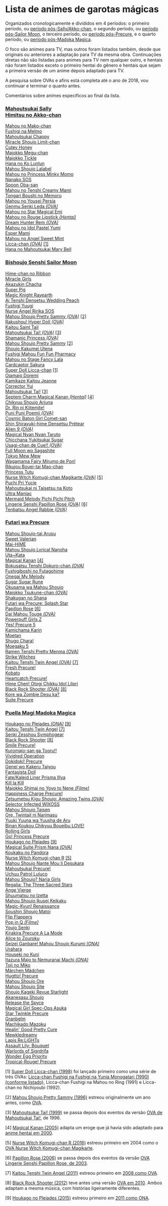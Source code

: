# Lista de animes de garotas mágicas

Organizados cronologicamente e divididos em 4 períodos: o primeiro período, ou [período pós-Sally/Akko-chan](#mahoutsukai-sally-himitsu-no-akko-chan), o segundo período, ou [período pós-Sailor Moon](#bishoujo-senshi-sailor-moon), o terceiro período, ou [período pós-Precure](#futari-wa-precure), e o quarto período, ou [período pós-Madoka Magica](#puella-magi-madoka-magica).

O foco são animes para TV, mas outros foram listados também, desde que originais ou anteriores a adaptação para TV da mesma
obra. Continuações diretas não são listadas para animes para TV nem qualquer outro, e hentais não foram listados exceto o
primeiro hentai do gênero e hentais que sejam a primeira versão de um anime depois adaptado para TV.

A pesquisa sobre OVAs e afins está completa até o ano de 2018, vou continuar e terminar o quanto antes.

Comentários sobre animes específicos ao final da lista. 

### [**Mahoutsukai Sally**](https://myanimelist.net/anime/3356/Mahoutsukai_Sally)<br> [**Himitsu no Akko-chan**](https://myanimelist.net/anime/3285/Himitsu_no_Akko-chan)  
[Mahou no Mako-chan](https://myanimelist.net/anime/4113/Mahou_no_Mako-chan)  
[Fushigi na Melmo](https://myanimelist.net/anime/5476/Fushigi_na_Melmo)  
[Mahoutsukai Chappy](https://myanimelist.net/anime/3845/Mahoutsukai_Chappy)  
[Miracle Shoujo Limit-chan](https://myanimelist.net/anime/3630/Miracle_Shoujo_Limit-chan)  
[Cutey Honey](https://myanimelist.net/anime/1661/Cutey_Honey)  
[Majokko Megu-chan](https://myanimelist.net/anime/3388/Majokko_Megu-chan)  
[Majokko Tickle](https://myanimelist.net/anime/3881/Majokko_Tickle)  
[Hana no Ko Lunlun](https://myanimelist.net/anime/2230/Hana_no_Ko_Lunlun)  
[Mahou Shoujo Lalabel](https://myanimelist.net/anime/3878/Mahou_Shoujo_Lalabel)  
[Mahou no Princess Minky Momo](https://myanimelist.net/anime/518/Mahou_no_Princess_Minky_Momo)  
[Nanako SOS](https://myanimelist.net/anime/3619/Nanako_SOS)  
[Spoon Oba-san](https://myanimelist.net/anime/2612/Spoon_Oba-san)  
[Mahou no Tenshi Creamy Mami](https://myanimelist.net/anime/2044/Mahou_no_Tenshi_Creamy_Mami)  
[Tongari Boushi no Memoru](https://myanimelist.net/anime/3754/Tongari_Boushi_no_Memole)  
[Mahou no Yousei Persia](https://myanimelist.net/anime/2039/Mahou_no_Yousei_Persia)  
[Genmu Senki Leda _(OVA)_](https://myanimelist.net/anime/2196/Genmu_Senki_Leda)  
[Mahou no Star Magical Emi](https://myanimelist.net/anime/2038/Mahou_no_Star_Magical_Emi)  
[Mahou no Rouge Lipstick _(Hentai)_](https://myanimelist.net/anime/3643/Mahou_no_Rouge_Lipstick)  
[Dream Hunter Rem _(OVA)_](https://myanimelist.net/anime/4003/Dream_Hunter_Rem)  
[Mahou no Idol Pastel Yumi](https://myanimelist.net/anime/3660/Mahou_no_Idol_Pastel_Yumi)  
[Esper Mami](https://myanimelist.net/anime/3023/Esper_Mami)  
[Mahou no Angel Sweet Mint](https://myanimelist.net/anime/2040/Mahou_no_Angel_Sweet_Mint)  
<a name="licca-chan-ova"></name>
[Licca-chan _(OVA)_](https://myanimelist.net/anime/9792/Licca-chan_Fushigi_na_Fushigi_na_Yunia_Monogatari) [[1]](#-nota1)  
[Hana no Mahoutsukai Mary Bell](https://myanimelist.net/anime/2804/Hana_no_Mahoutsukai_Mary_Bell)  

### [**Bishoujo Senshi Sailor Moon**](https://myanimelist.net/anime/530/Bishoujo_Senshi_Sailor_Moon)  
[Hime-chan no Ribbon](https://myanimelist.net/anime/2037/Hime-chan_no_Ribbon)  
[Miracle Girls](https://myanimelist.net/anime/2834/Miracle☆Girls)  
[Akazukin Chacha](https://myanimelist.net/anime/103/Akazukin_Chacha)  
[Super Pig](https://myanimelist.net/anime/2041/Ai_to_Yuuki_no_Pig_Girl_Tonde_Buurin)  
[Magic Knight Rayearth](https://myanimelist.net/anime/435/Magic_Knight_Rayearth)  
[Ai Tenshi Densetsu Wedding Peach](https://myanimelist.net/anime/1533/Ai_Tenshi_Densetsu_Wedding_Peach)  
[Fushigi Yuugi](https://myanimelist.net/anime/123/Fushigi_Yuugi)  
[Nurse Angel Ririka SOS](https://myanimelist.net/anime/616/Nurse_Angel_Ririka_SOS)  
<a name="pretty-sammy-ova"></a>
[Mahou Shoujo Pretty Sammy _(OVA)_](https://myanimelist.net/anime/1918/Mahou_Shoujo_Pretty_Sammy) [[2]](#-nota2)  
[Rakushou! Hyper Doll _(OVA)_](https://myanimelist.net/anime/2522/Rakushou_Hyper_Doll)  
[Kaitou Saint Tail](https://myanimelist.net/anime/1567/Kaitou_Saint_Tail)  
<a name="mahoutsukai-tai-ova"></a>
[Mahoutsukai Tai! _(OVA)_](https://myanimelist.net/anime/629/Mahoutsukai_Tai) [[3]](#-nota3)  
[Shamanic Princess _(OVA)_](https://myanimelist.net/anime/1182/Shamanic_Princess)  
<a name="pretty-sammy-tv"></a>
[Mahou Shoujo Pretty Sammy](https://myanimelist.net/anime/1502/Mahou_Shoujo_Pretty_Sammy_1996) [[2]](#-nota2)  
[Shoujo Kakumei Utena](https://myanimelist.net/anime/440/Shoujo_Kakumei_Utena)  
[Fushigi Mahou Fun Fun Pharmacy](https://myanimelist.net/anime/8503/Fushigi_Mahou_Fun_Fun_Pharmacy)  
[Mahou no Stage Fancy Lala](https://myanimelist.net/anime/604/Mahou_no_Stage_Fancy_Lala)  
[Cardcaptor Sakura](https://myanimelist.net/anime/232/Cardcaptor_Sakura)  
<a name="licca-chan-tv"></name>
[Super Doll Licca-chan](https://myanimelist.net/anime/2766/Super_Doll_Licca-chan) [[1]](#-nota1)  
[Ojamajo Doremi](https://myanimelist.net/anime/350/Ojamajo_Doremi)  
[Kamikaze Kaitou Jeanne](https://myanimelist.net/anime/142/Kamikaze_Kaitou_Jeanne)  
[Corrector Yui](https://myanimelist.net/anime/111/Corrector_Yui)  
<a name="mahoutsukai-tai-tv"></a>
[Mahoutsukai Tai!](https://myanimelist.net/anime/630/Mahoutsukai_Tai_TV) [[3]](#-nota3)  
<a name="magical-kanan-hentai"></a>
[Septem Charm Magical Kanan _(Hentai)_](https://myanimelist.net/anime/3301/Septem_Charm_Magical_Kanan) [[4]](#-nota4)  
[Chikyuu Shoujo Arjuna](https://myanimelist.net/anime/812/Chikyuu_Shoujo_Arjuna)  
[Dr. Rin ni Kiitemite!](https://myanimelist.net/anime/2259/Dr_Rin_ni_Kiitemite)  
[Puni Puni Poemii _(OVA)_](https://myanimelist.net/anime/564/Puni_Puni☆Poemii)  
[Cosmic Baton Girl Comet-san](https://myanimelist.net/anime/2036/Cosmic_Baton_Girl_Comet-san☆)  
[Shin Shirayuki-hime Densetsu Prétear](https://myanimelist.net/anime/100/Shin_Shirayuki-hime_Densetsu_Prétear)  
[Alien 9 _(OVA)_](https://myanimelist.net/anime/1177/Alien_9)  
[Magical Nyan Nyan Taruto](https://myanimelist.net/anime/952/Magical_Nyan_Nyan_Taruto)  
[Chicchana Yukitsukai Sugar](https://myanimelist.net/anime/831/Chicchana_Yukitsukai_Sugar)  
[Usagi-chan de Cue!! _(OVA)_](https://myanimelist.net/anime/991/Usagi-chan_de_Cue)  
[Full Moon wo Sagashite](https://myanimelist.net/anime/122/Full_Moon_wo_Sagashite)  
[Tokyo Mew Mew](https://myanimelist.net/anime/687/Tokyo_Mew_Mew)  
[Wagamama Fairy Mirumo de Pon!](https://myanimelist.net/anime/1744/Wagamama☆Fairy_Mirumo_de_Pon)  
[Rikujou Bouei-tai Mao-chan](https://myanimelist.net/anime/980/Rikujou_Bouei-tai_Mao-chan)  
[Princess Tutu](https://myanimelist.net/anime/721/Princess_Tutu)  
<a name="komugi-chan-ova"></a>
[Nurse Witch Komugi-chan Magikarte _(OVA)_](https://myanimelist.net/anime/615/Nurse_Witch_Komugi-chan_Magikarte) [[5]](#-nota5)  
[Puchi Pri Yucie](https://myanimelist.net/anime/327/Puchi_PriYucie)  
[Mahoutsukai ni Taisetsu na Koto](https://myanimelist.net/anime/273/Mahoutsukai_ni_Taisetsu_na_Koto)  
[Ultra Maniac](https://myanimelist.net/anime/178/Ultra_Maniac)  
[Mermaid Melody Pichi Pichi Pitch](https://myanimelist.net/anime/521/Mermaid_Melody_Pichi_Pichi_Pitch)  
<a name="papillon-rose-ova"></a>
[Lingerie Senshi Papillon Rose _(OVA)_](https://myanimelist.net/anime/1995/Lingerie_Senshi_Papillon_Rose) [[6]](#-nota6)  
[Tenbatsu Angel Rabbie _(OVA)_](https://myanimelist.net/anime/681/Tenbatsu_Angel_Rabbie☆)  

### [**Futari wa Precure**](https://myanimelist.net/anime/603/Futari_wa_Precure)  
[Mahou Shoujo-tai Arusu](https://myanimelist.net/anime/872/Mahou_Shoujo-tai_Arusu)  
[Sweet Valerian](https://myanimelist.net/anime/2727/Sweet_Valerian)  
[Mai-HiME](https://myanimelist.net/anime/98/Mai-HiME)  
[Mahou Shoujo Lyrical Nanoha](https://myanimelist.net/anime/76/Mahou_Shoujo_Lyrical_Nanoha)  
[Uta~Kata](https://myanimelist.net/anime/688/Uta∽Kata)  
<a name="magical-kanan-tv"></a>
[Magical Kanan](https://myanimelist.net/anime/349/Magical_Canan) [[4]](#-nota4)  
[Bokusatsu Tenshi Dokuro-chan _(OVA)_](https://myanimelist.net/anime/357/Bokusatsu_Tenshi_Dokuro-chan)  
[Fushigiboshi no Futagohime](https://myanimelist.net/anime/505/Fushigiboshi_no☆Futagohime)  
[Onegai My Melody](https://myanimelist.net/anime/2489/Onegai_My_Melody)  
[Sugar Sugar Rune](https://myanimelist.net/anime/1642/Sugar_Sugar_Rune)  
[Okusama wa Mahou Shoujo](https://myanimelist.net/anime/614/Okusama_wa_Mahou_Shoujo)  
[Majokko Tsukune-chan _(OVA)_](https://myanimelist.net/anime/2457/Majokko_Tsukune-chan)  
[Shakugan no Shana](https://myanimelist.net/anime/355/Shakugan_no_Shana)  
[Futari wa Precure: Splash Star](https://myanimelist.net/anime/1534/Futari_wa_Precure__Splash☆Star)  
<a name="papillon-rose-tv"></a>
[Papillon Rose](https://myanimelist.net/anime/3112/Papillon_Rose) [[6]](#-nota6)  
[Dai Mahou Touge _(OVA)_](https://myanimelist.net/anime/933/Dai_Mahou_Touge)  
[Powerpuff Girls Z](https://myanimelist.net/anime/1221/Demashita_Powerpuff_Girls_Z)  
[Yes! Precure 5](https://myanimelist.net/anime/1932/Yes_Precure_5)  
[Kamichama Karin](https://myanimelist.net/anime/1808/Kamichama_Karin)  
[Moetan](https://myanimelist.net/anime/2367/Moetan)  
[Shugo Chara!](https://myanimelist.net/anime/2923/Shugo_Chara)  
[Moegaku 5](https://myanimelist.net/anime/3573/Moegaku★5)  
[Ramen Tenshi Pretty Menma _(OVA)_](https://myanimelist.net/anime/7882/Ramen_Tenshi_Pretty_Menma)  
[Strike Witches](https://myanimelist.net/anime/3667/Strike_Witches)  
<a name="twin-angel-ova"></a>
[Kaitou Tenshi Twin Angel _(OVA)_](https://myanimelist.net/anime/3805/Kaitou_Tenshi_Twin_Angel) [[7]](#-nota7)  
[Fresh Precure!](https://myanimelist.net/anime/5684/Fresh_Precure)  
[Kobato](https://myanimelist.net/anime/5678/Kobato)  
[Heartcatch Precure!](https://myanimelist.net/anime/7645/Heartcatch_Precure)  
[Hime Chen! Otogi Chikku Idol Lilpri](https://myanimelist.net/anime/8206/Hime_Chen_Otogi_Chikku_Idol_Lilpri)  
<a name="black-rock-shooter-ova"></a>
[Black Rock Shooter _(OVA)_](https://myanimelist.net/anime/7059/Black★Rock_Shooter_OVA) [[8]](#-nota8)  
[Kore wa Zombie Desu ka?](https://myanimelist.net/anime/8841/Kore_wa_Zombie_Desu_ka)  
[Suite Precure](https://myanimelist.net/anime/9893/Suite_Precure♪)  

### [**Puella Magi Madoka Magica**](https://myanimelist.net/anime/9756/Mahou_Shoujo_Madoka★Magica)  
<a name="pleiades-ona"></a>
[Houkago no Pleiades _(ONA)_](https://myanimelist.net/anime/9911/Houkago_no_Pleiades) [[9]](#-nota9)  
<a name="twin-angel-tv"></a>
[Kaitou Tenshi Twin Angel](https://myanimelist.net/anime/10217/Kaitou_Tenshi_Twin_Angel__Kyun_Kyun☆Tokimeki_Paradise) [[7]](#-nota7)  
[Senki Zesshou Symphogear](https://myanimelist.net/anime/11751/Senki_Zesshou_Symphogear)  
<a name="black-rock-shooter-tv"></a>
[Black Rock Shooter](https://myanimelist.net/anime/11285/Black★Rock_Shooter_TV) [[8]](#-nota8)  
[Smile Precure!](https://myanimelist.net/anime/12191/Smile_Precure)  
[Kuromajo-san ga Tooru!!](https://myanimelist.net/anime/13159/Kuromajo-san_ga_Tooru)  
[Vividred Operation](https://myanimelist.net/anime/14283/Vividred_Operation)  
[Dokidoki! Precure](https://myanimelist.net/anime/16419/Dokidoki_Precure)  
[Genei wo Kakeru Taiyou](https://myanimelist.net/anime/17651/Genei_wo_Kakeru_Taiyou)  
[Fantasista Doll](https://myanimelist.net/anime/15883/Fantasista_Doll)  
[Fate/Kaleid Liner Prisma Illya](https://myanimelist.net/anime/14829/Fate_kaleid_liner_Prisma☆Illya)  
[Kill la Kill](https://myanimelist.net/anime/18679/Kill_la_Kill)  
[Majokko Shimai no Yoyo to Nene _(Filme)_](https://myanimelist.net/anime/15813/Majokko_Shimai_no_Yoyo_to_Nene)  
[Happiness Charge Precure!](https://myanimelist.net/anime/21407/Happiness_Charge_Precure)  
[Zetsumetsu Kigu Shoujo: Amazing Twins _(OVA)_](https://myanimelist.net/anime/19953/Zetsumetsu_Kigu_Shoujo__Amazing_Twins)  
[Selector Infected WIXOSS](https://myanimelist.net/anime/22273/Selector_Infected_WIXOSS)  
[Mahou Shoujo Taisen](https://myanimelist.net/anime/21421/Mahou_Shoujo_Taisen)  
[Ore, Twintail ni Narimasu](https://myanimelist.net/anime/24705/Ore_Twintail_ni_Narimasu)  
[Yuuki Yuuna wa Yuusha de Aru](https://myanimelist.net/anime/25519/Yuuki_Yuuna_wa_Yuusha_de_Aru)  
[Binan Koukou Chikyuu Boueibu LOVE!](https://myanimelist.net/anime/27727/Binan_Koukou_Chikyuu_Boueibu_LOVE)  
[Rolling Girls](https://myanimelist.net/anime/25867/Rolling☆Girls)  
[Go! Princess Precure](https://myanimelist.net/anime/28669/Go_Princess_Precure)  
<a name="pleiades-tv"></a>
[Houkago no Pleiades](https://myanimelist.net/anime/17919/Houkago_no_Pleiades_TV) [[9]](#-nota9)  
[Magical Suite Prism Nana _(OVA)_](https://myanimelist.net/anime/15407/Magical_Suite_Prism_Nana)  
[Koukaku no Pandora](https://myanimelist.net/anime/32214/Koukaku_no_Pandora)  
<a name="komugi-chan-tv"></a>
[Nurse Witch Komugi-chan R](https://myanimelist.net/anime/31890/Nurse_Witch_Komugi-chan_R) [[5]](#-nota5)  
[Mahou Shoujo Nante Mou Ii Desukara](https://myanimelist.net/anime/31793/Mahou_Shoujo_Nante_Mou_Ii_Desukara)  
[Mahoutsukai Precure!](https://myanimelist.net/anime/31884/Mahoutsukai_Precure)  
[Uchuu Patrol Luluco](https://myanimelist.net/anime/32681/Uchuu_Patrol_Luluco)  
[Mahou Shoujo? Naria Girls](https://myanimelist.net/anime/33394/Mahou_Shoujo_Naria☆Girls)  
[Regalia: The Three Sacred Stars](https://myanimelist.net/anime/32961/Regalia__The_Three_Sacred_Stars)  
[Ange Vierge](https://myanimelist.net/anime/32171/Ange_Vierge)  
[Shuumatsu no Izetta](https://myanimelist.net/anime/33433/Shuumatsu_no_Izetta)  
[Mahou Shoujo Ikusei Keikaku](https://myanimelist.net/anime/33003/Mahou_Shoujo_Ikusei_Keikaku)  
[Magic-Kyun! Renaissance](https://myanimelist.net/anime/33299/Magic-Kyun_Renaissance)  
[Soushin Shoujo Matoi](https://myanimelist.net/anime/33668/Soushin_Shoujo_Matoi)  
[Flip Flappers](https://myanimelist.net/anime/32979/Flip_Flappers)  
[Pop in Q _(Filme)_](https://myanimelist.net/anime/30695/Pop_in_Q)  
[Youjo Senki](https://myanimelist.net/anime/32615/Youjo_Senki)  
[Kirakira Precure A La Mode](https://myanimelist.net/anime/34290/Kirakira☆Precure_A_La_Mode)  
[Alice to Zouroku](https://myanimelist.net/anime/34350/Alice_to_Zouroku)  
[Seizei Ganbare! Mahou Shoujo Kurumi _(ONA)_](https://myanimelist.net/anime/35510/Seizei_Ganbare_Mahou_Shoujo_Kurumi)  
[Urahara](https://myanimelist.net/anime/35250/Urahara)  
[Houseki no Kuni](https://myanimelist.net/anime/35557/Houseki_no_Kuni_TV)  
[Itazura Majo to Nemuranai Machi _(ONA)_](https://myanimelist.net/anime/36861/Itazura_Majo_to_Nemuranai_Machi)  
[Toji no Miko](https://myanimelist.net/anime/35589/Toji_no_Miko)  
[Märchen Mädchen](https://myanimelist.net/anime/35997/Märchen_Mädchen)  
[Hugtto! Precure](https://myanimelist.net/anime/36593/Hug_tto_Precure)  
[Mahou Shoujo Ore](https://myanimelist.net/anime/36902/Mahou_Shoujo_Ore)  
[Mahou Shoujo Site](https://myanimelist.net/anime/36266/Mahou_Shoujo_Site)  
[Shoujo Kageki Revue Starlight](https://myanimelist.net/anime/35503/Shoujo☆Kageki_Revue_Starlight)  
[Akanesasu Shoujo](https://myanimelist.net/anime/37561/Akanesasu_Shoujo)  
[Release the Spyce](https://myanimelist.net/anime/37221/Release_the_Spyce)  
[Magical Girl Spec-Ops Asuka](https://myanimelist.net/anime/37979/Mahou_Shoujo_Tokushusen_Asuka)  
[Star Twinkle Precure](https://myanimelist.net/anime/38578/Star☆Twinkle_Precure)  
[Granbelm](https://myanimelist.net/anime/39417/Granbelm)  
[Machikado Mazoku](https://myanimelist.net/anime/39071/Machikado_Mazoku)  
[Healin' Good Pretty Cure](https://myanimelist.net/anime/40610/Healin_Good♡Precure)  
[Mewkledreamy](https://myanimelist.net/anime/40327/Mewkledreamy)  
[Lapis Re:LiGHTs](https://myanimelist.net/anime/37587/Lapis_Re_LiGHTs)  
[Assault Lily: Bouquet](https://myanimelist.net/anime/40550/Assault_Lily__Bouquet)  
[Warlords of Sigrdrifa](https://myanimelist.net/anime/41372/Senyoku_no_Sigrdrifa)  
[Wonder Egg Priority](https://myanimelist.net/anime/43299/Wonder_Egg_Priority)  
[Tropical-Rouge! Precure](https://myanimelist.net/anime/44191/Tropical-Rouge_Precure)  

<a name="-nota1"></a>
[1] [Super Doll Licca-chan (1998)](#licca-chan-tv) foi lançado primeiro como uma série de três OVAs: [Licca-chan Fushigi na Fushigi na Yunia Monogatari (1990) (conforme listado)](#licca-chan-ova), Licca-chan Fushigi na Mahou no Ring (1991) e Licca-chan no Nichiyoubi (1992).

<a name="-nota2"></a>
[2] [Mahou Shoujo Pretty Sammy (1996)](#pretty-sammy-tv) estreou originalmente um ano antes, como [OVA](#pretty-sammy-ova).

<a name="-nota3"></a>
[3] [Mahoutsukai Tai! (1999)](#mahoutsukai-tai-tv) se passa depois dos eventos da versão [OVA de Mahoutsukai Tai!](#mahoutsukai-tai-ova), de 1996.

<a name="-nota4"></a>
[4] [Magical Kanan (2005)](#magical-kanan-tv) adapta um eroge que já havia sido adaptado para [anime hentai em 2000](#magical-kanan-hentai).

<a name="-nota5"></a>
[5] [Nurse Witch Komugi-chan R (2016)](#komugi-chan-tv) estreou primeiro em 2004 como o [OVA Nurse Witch Komugi-chan Magikarte](#komugi-chan-ova).

<a name="-nota6"></a>
[6] [Papillon Rose (2006)](#papillon-rose-tv) se passa depois dos eventos da versão [OVA Lingerie Senshi Papillon Rose, de 2003](#papillon-rose-ova).

<a name="-nota7"></a>
[7] [Kaitou Tenshi Twin Angel (2011)](#twin-angel-tv) estreou primeiro em [2008 como OVA](#twin-angel-ova).

<a name="-nota8"></a>
[8] [Black Rock Shooter (2012)](#black-rock-shooter-tv) teve antes uma versão [OVA em 2010](#black-rock-shooter-ova). Ambos adaptam a mesma música,    com histórias ligeiramente diferentes.

<a name="-nota9"></a>
[9] [Houkago no Pleiades (2015)](#pleiades-tv) estreou primeiro em [2011 como ONA](#pleiades-ona).
